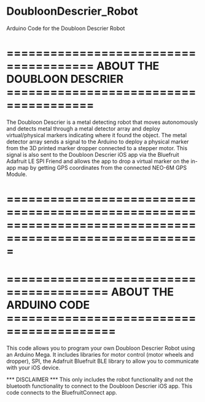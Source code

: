 # DoubloonDescrier_Robot
Arduino Code for the Doubloon Descrier Robot

# ====================================== ABOUT THE DOUBLOON DESCRIER ====================================== #
The Doubloon Descrier is a metal detecting robot that moves autonomously and detects metal through a metal
  detector array and deploy virtual/physical markers indicating where it found the object. The metal detector
  array sends a signal to the Arduino to deploy a physical marker from the 3D printed marker dropper connected
  to a stepper motor. This signal is also sent to the Doubloon Descrier iOS app via the Bluefruit Adafruit LE 
  SPI Friend and allows the app to drop a virtual marker on the in-app map by getting GPS coordinates from
  the connected NEO-6M GPS Module.
# ========================================================================================================= #

# ======================================== ABOUT THE ARDUINO CODE ========================================= #
This code allows you to program your own Doubloon Descrier Robot using an Arduino Mega.
It includes libraries for motor control (motor wheels and dropper), SPI, the Adafruit Bluefruit BLE library
  to allow you to communicate with your iOS device.
  
  *** DISCLAIMER ***
    This only includes the robot functionality and not the bluetooth functionality to connect to the
    Doubloon Descrier iOS app. This code connects to the BluefruitConnect app.
